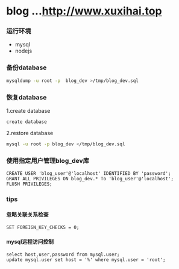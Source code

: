 # blog ...http://www.xuxihai.top

### 运行环境
- mysql
- nodejs

### 备份database
```sh
mysqldump -u root -p  blog_dev >/tmp/blog_dev.sql
```
### 恢复database

1.create database
```mysql
create database
```
2.restore database
```sh
mysql -u root -p blog_dev </tmp/blog_dev.sql
```

### 使用指定用户管理blog_dev库

```mysql
CREATE USER 'blog_user'@'localhost' IDENTIFIED BY 'password';
GRANT ALL PRIVILEGES ON blog_dev.* To 'blog_user'@'localhost';
FLUSH PRIVILEGES;
```


### tips

#### 忽略关联关系检查
```mysql
SET FOREIGN_KEY_CHECKS = 0;
```

#### mysql远程访问控制

```mysql
select host,user,password from mysql.user;
update mysql.user set host = '%' where mysql.user = 'root';
```